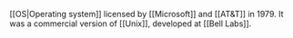 [[OS|Operating system]] licensed by [[Microsoft]] and [[AT&T]] in 1979.
It was a commercial version of [[Unix]], developed at [[Bell Labs]].